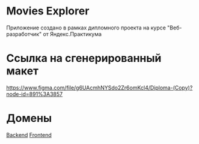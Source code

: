 # Movies Explorer

Приложение создано в рамках дипломного проекта на курсе "Веб-разработчик" от Яндекс.Практикума


# Ссылка на сгенерированный макет
https://www.figma.com/file/g6UAcmhNYSdo2Zr6omKcl4/Diploma-(Copy)?node-id=891%3A3857

# Домены
[Backend](https://api.diploma.danilenkoad.nomoredomains.sbs)
[Frontend](https://diploma.danilenkoad.nomoredomains.sbs)